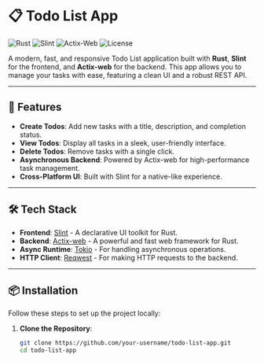 # 📋 Todo List App

![Rust](https://img.shields.io/badge/Rust-1.81-orange?logo=rust&style=flat-square)
![Slint](https://img.shields.io/badge/Slint-1.8-blue?logo=slint&style=flat-square)
![Actix-Web](https://img.shields.io/badge/Actix--Web-4.9-green?logo=actix&style=flat-square)
![License](https://img.shields.io/badge/License-MIT-yellow?style=flat-square)

A modern, fast, and responsive Todo List application built with **Rust**, **Slint** for the frontend, and **Actix-web** for the backend. This app allows you to manage your tasks with ease, featuring a clean UI and a robust REST API.

---

## 🚀 Features

- **Create Todos**: Add new tasks with a title, description, and completion status.
- **View Todos**: Display all tasks in a sleek, user-friendly interface.
- **Delete Todos**: Remove tasks with a single click.
- **Asynchronous Backend**: Powered by Actix-web for high-performance task management.
- **Cross-Platform UI**: Built with Slint for a native-like experience.

---

## 🛠️ Tech Stack

- **Frontend**: [Slint](https://slint.dev/) - A declarative UI toolkit for Rust.
- **Backend**: [Actix-web](https://actix.rs/) - A powerful and fast web framework for Rust.
- **Async Runtime**: [Tokio](https://tokio.rs/) - For handling asynchronous operations.
- **HTTP Client**: [Reqwest](https://crates.io/crates/reqwest) - For making HTTP requests to the backend.

---

## 📦 Installation

Follow these steps to set up the project locally:

1. **Clone the Repository**:
   ```bash
   git clone https://github.com/your-username/todo-list-app.git
   cd todo-list-app
